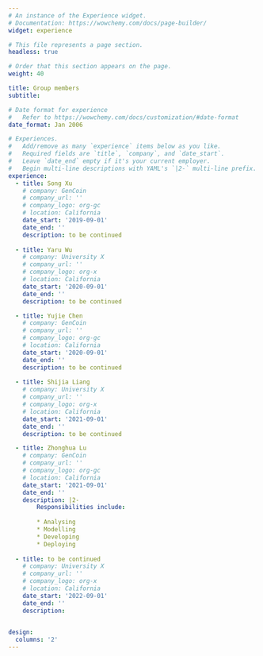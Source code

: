 ```yaml
---
# An instance of the Experience widget.
# Documentation: https://wowchemy.com/docs/page-builder/
widget: experience

# This file represents a page section.
headless: true

# Order that this section appears on the page.
weight: 40

title: Group members
subtitle:

# Date format for experience
#   Refer to https://wowchemy.com/docs/customization/#date-format
date_format: Jan 2006

# Experiences.
#   Add/remove as many `experience` items below as you like.
#   Required fields are `title`, `company`, and `date_start`.
#   Leave `date_end` empty if it's your current employer.
#   Begin multi-line descriptions with YAML's `|2-` multi-line prefix.
experience:
  - title: Song Xu
    # company: GenCoin
    # company_url: ''
    # company_logo: org-gc
    # location: California
    date_start: '2019-09-01'
    date_end: ''
    description: to be continued
        
  - title: Yaru Wu
    # company: University X
    # company_url: ''
    # company_logo: org-x
    # location: California
    date_start: '2020-09-01'
    date_end: ''
    description: to be continued

  - title: Yujie Chen
    # company: GenCoin
    # company_url: ''
    # company_logo: org-gc
    # location: California
    date_start: '2020-09-01'
    date_end: ''
    description: to be continued
        
  - title: Shijia Liang
    # company: University X
    # company_url: ''
    # company_logo: org-x
    # location: California
    date_start: '2021-09-01'
    date_end: ''
    description: to be continued   

  - title: Zhonghua Lu
    # company: GenCoin
    # company_url: ''
    # company_logo: org-gc
    # location: California
    date_start: '2021-09-01'
    date_end: ''
    description: |2-
        Responsibilities include:
        
        * Analysing
        * Modelling
        * Developing
        * Deploying
        
  - title: to be continued
    # company: University X
    # company_url: ''
    # company_logo: org-x
    # location: California
    date_start: '2022-09-01'
    date_end: ''
    description:     
 

design:
  columns: '2'
---
```

